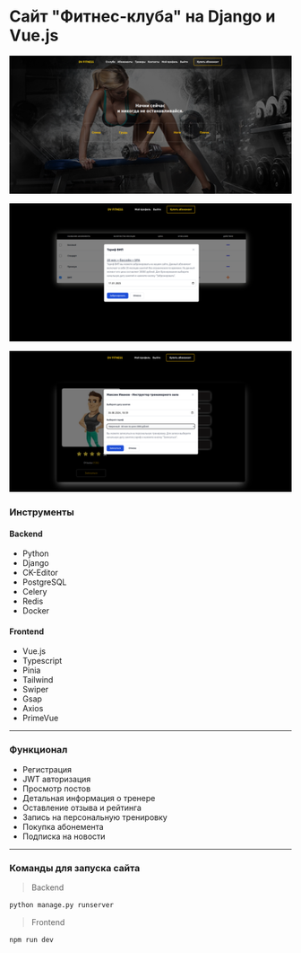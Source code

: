 # Сайт "Фитнес-клуба" на Django и Vue.js

![Django](./frontend/src/assets/screen.png)

![Django](./frontend/src/assets/screen-order.png)

![Django](./frontend/src/assets/screen-order-training.png)

### Инструменты

#### Backend

- Python
- Django
- CK-Editor
- PostgreSQL
- Celery
- Redis
- Docker

#### Frontend

- Vue.js
- Typescript
- Pinia
- Tailwind
- Swiper
- Gsap
- Axios
- PrimeVue

---

### Функционал

- Регистрация
- JWT авторизация
- Просмотр постов
- Детальная информация о тренере
- Оставление отзыва и рейтинга
- Запись на персональную тренировку
- Покупка абонемента
- Подписка на новости

---

### Команды для запуска сайта

> Backend

```bash
python manage.py runserver
```

> Frontend

```bash
npm run dev
```
